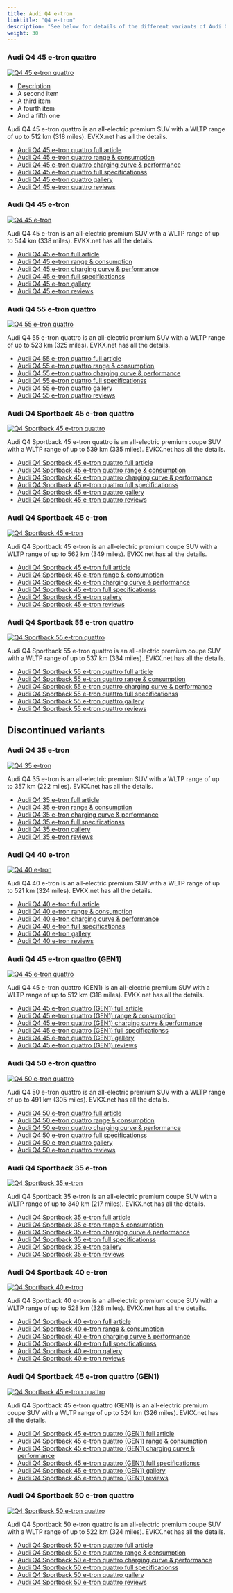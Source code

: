 ```yaml
---
title: Audi Q4 e-tron
linktitle: "Q4 e-tron"
description: "See below for details of the different variants of Audi Q4 e-tron"
weight: 30
---
```

<!-- markdownlint-disable MD033 -->
### Audi Q4 45 e-tron quattro


<div class="container">
  <div class="row">
    <div class="col">
        <a href="q4_45_e-tron_quattro/"><img src="https://media.evkx.net/multimedia/models/audi/q4_e-tron/q4_45_e-tron_quattro/main_1_st.jpg" class="img-fluid" alt="Q4 45 e-tron quattro" ></a>
    </div>
    <div class="col">
      <ul class="list-group list-group-flush">
        <li class="list-group-item"><a href="q4_45_e-tron_quattro/" class="text-decoration-none" >Description</a></li>
        <li class="list-group-item">A second item</li>
        <li class="list-group-item">A third item</li>
        <li class="list-group-item">A fourth item</li>
        <li class="list-group-item">And a fifth one</li>
        </ul>
    </div>
  </div>
</div>


<div>





</div>



Audi Q4 45 e-tron quattro is an all-electric premium SUV with a WLTP range of up to 512 km (318 miles). EVKX.net has all the details. 

- [Audi Q4 45 e-tron quattro full article](q4_45_e-tron_quattro/)
- [Audi Q4 45 e-tron quattro range & consumption](q4_45_e-tron_quattro/rangeandconsumption/)
- [Audi Q4 45 e-tron quattro charging curve & performance](q4_45_e-tron_quattro/chargingcurve/)
- [Audi Q4 45 e-tron quattro full specificationss](q4_45_e-tron_quattro/specifications/)
- [Audi Q4 45 e-tron quattro gallery](q4_45_e-tron_quattro/gallery/)
- [Audi Q4 45 e-tron quattro reviews](q4_45_e-tron_quattro/reviews/)

### Audi Q4 45 e-tron

<a href="q4_45_e-tron/"><img src="https://media.evkx.net/multimedia/models/audi/q4_e-tron/q4_45_e-tron/main_1_st.jpg" class="img-fluid" alt="Q4 45 e-tron" ></a>

Audi Q4 45 e-tron is an all-electric premium SUV with a WLTP range of up to 544 km (338 miles). EVKX.net has all the details. 

- [Audi Q4 45 e-tron full article](q4_45_e-tron/)
- [Audi Q4 45 e-tron range & consumption](q4_45_e-tron/rangeandconsumption/)
- [Audi Q4 45 e-tron charging curve & performance](q4_45_e-tron/chargingcurve/)
- [Audi Q4 45 e-tron full specificationss](q4_45_e-tron/specifications/)
- [Audi Q4 45 e-tron gallery](q4_45_e-tron/gallery/)
- [Audi Q4 45 e-tron reviews](q4_45_e-tron/reviews/)

### Audi Q4 55 e-tron quattro

<a href="q4_55_e-tron_quattro/"><img src="https://media.evkx.net/multimedia/models/audi/q4_e-tron/q4_55_e-tron_quattro/main_1_st.jpg" class="img-fluid" alt="Q4 55 e-tron quattro" ></a>

Audi Q4 55 e-tron quattro is an all-electric premium SUV with a WLTP range of up to 523 km (325 miles). EVKX.net has all the details. 

- [Audi Q4 55 e-tron quattro full article](q4_55_e-tron_quattro/)
- [Audi Q4 55 e-tron quattro range & consumption](q4_55_e-tron_quattro/rangeandconsumption/)
- [Audi Q4 55 e-tron quattro charging curve & performance](q4_55_e-tron_quattro/chargingcurve/)
- [Audi Q4 55 e-tron quattro full specificationss](q4_55_e-tron_quattro/specifications/)
- [Audi Q4 55 e-tron quattro gallery](q4_55_e-tron_quattro/gallery/)
- [Audi Q4 55 e-tron quattro reviews](q4_55_e-tron_quattro/reviews/)

### Audi Q4 Sportback 45 e-tron quattro

<a href="q4_sportback_45_e-tron_quattro/"><img src="https://media.evkx.net/multimedia/models/audi/q4_e-tron/q4_sportback_45_e-tron_quattro/main_1_st.jpg" class="img-fluid" alt="Q4 Sportback 45 e-tron quattro" ></a>

Audi Q4 Sportback 45 e-tron quattro is an all-electric premium coupe SUV with a WLTP range of up to 539 km (335 miles). EVKX.net has all the details. 

- [Audi Q4 Sportback 45 e-tron quattro full article](q4_sportback_45_e-tron_quattro/)
- [Audi Q4 Sportback 45 e-tron quattro range & consumption](q4_sportback_45_e-tron_quattro/rangeandconsumption/)
- [Audi Q4 Sportback 45 e-tron quattro charging curve & performance](q4_sportback_45_e-tron_quattro/chargingcurve/)
- [Audi Q4 Sportback 45 e-tron quattro full specificationss](q4_sportback_45_e-tron_quattro/specifications/)
- [Audi Q4 Sportback 45 e-tron quattro gallery](q4_sportback_45_e-tron_quattro/gallery/)
- [Audi Q4 Sportback 45 e-tron quattro reviews](q4_sportback_45_e-tron_quattro/reviews/)

### Audi Q4 Sportback 45 e-tron

<a href="q4_sportback_45_e-tron/"><img src="https://media.evkx.net/multimedia/models/audi/q4_e-tron/q4_sportback_45_e-tron/main_1_st.jpg" class="img-fluid" alt="Q4 Sportback 45 e-tron" ></a>

Audi Q4 Sportback 45 e-tron is an all-electric premium coupe SUV with a WLTP range of up to 562 km (349 miles). EVKX.net has all the details. 

- [Audi Q4 Sportback 45 e-tron full article](q4_sportback_45_e-tron/)
- [Audi Q4 Sportback 45 e-tron range & consumption](q4_sportback_45_e-tron/rangeandconsumption/)
- [Audi Q4 Sportback 45 e-tron charging curve & performance](q4_sportback_45_e-tron/chargingcurve/)
- [Audi Q4 Sportback 45 e-tron full specificationss](q4_sportback_45_e-tron/specifications/)
- [Audi Q4 Sportback 45 e-tron gallery](q4_sportback_45_e-tron/gallery/)
- [Audi Q4 Sportback 45 e-tron reviews](q4_sportback_45_e-tron/reviews/)

### Audi Q4 Sportback 55 e-tron quattro

<a href="q4_sportback_55_e-tron_quattro/"><img src="https://media.evkx.net/multimedia/models/audi/q4_e-tron/q4_sportback_55_e-tron_quattro/main_1_st.jpg" class="img-fluid" alt="Q4 Sportback 55 e-tron quattro" ></a>

Audi Q4 Sportback 55 e-tron quattro is an all-electric premium coupe SUV with a WLTP range of up to 537 km (334 miles). EVKX.net has all the details. 

- [Audi Q4 Sportback 55 e-tron quattro full article](q4_sportback_55_e-tron_quattro/)
- [Audi Q4 Sportback 55 e-tron quattro range & consumption](q4_sportback_55_e-tron_quattro/rangeandconsumption/)
- [Audi Q4 Sportback 55 e-tron quattro charging curve & performance](q4_sportback_55_e-tron_quattro/chargingcurve/)
- [Audi Q4 Sportback 55 e-tron quattro full specificationss](q4_sportback_55_e-tron_quattro/specifications/)
- [Audi Q4 Sportback 55 e-tron quattro gallery](q4_sportback_55_e-tron_quattro/gallery/)
- [Audi Q4 Sportback 55 e-tron quattro reviews](q4_sportback_55_e-tron_quattro/reviews/)

## Discontinued variants

### Audi Q4 35 e-tron

<a href="q4_35_e-tron/"><img src="https://media.evkx.net/multimedia/models/audi/q4_e-tron/q4_35_e-tron/main_1_st.jpg" class="img-fluid" alt="Q4 35 e-tron" ></a>

Audi Q4 35 e-tron is an all-electric premium SUV with a WLTP range of up to 357 km (222 miles). EVKX.net has all the details. 

- [Audi Q4 35 e-tron full article](q4_35_e-tron/)
- [Audi Q4 35 e-tron range & consumption](q4_35_e-tron/rangeandconsumption/)
- [Audi Q4 35 e-tron charging curve & performance](q4_35_e-tron/chargingcurve/)
- [Audi Q4 35 e-tron full specificationss](q4_35_e-tron/specifications/)
- [Audi Q4 35 e-tron gallery](q4_35_e-tron/gallery/)
- [Audi Q4 35 e-tron reviews](q4_35_e-tron/reviews/)

### Audi Q4 40 e-tron

<a href="q4_40_e-tron/"><img src="https://media.evkx.net/multimedia/models/audi/q4_e-tron/q4_40_e-tron/main_1_st.jpg" class="img-fluid" alt="Q4 40 e-tron" ></a>

Audi Q4 40 e-tron is an all-electric premium SUV with a WLTP range of up to 521 km (324 miles). EVKX.net has all the details. 

- [Audi Q4 40 e-tron full article](q4_40_e-tron/)
- [Audi Q4 40 e-tron range & consumption](q4_40_e-tron/rangeandconsumption/)
- [Audi Q4 40 e-tron charging curve & performance](q4_40_e-tron/chargingcurve/)
- [Audi Q4 40 e-tron full specificationss](q4_40_e-tron/specifications/)
- [Audi Q4 40 e-tron gallery](q4_40_e-tron/gallery/)
- [Audi Q4 40 e-tron reviews](q4_40_e-tron/reviews/)

### Audi Q4 45 e-tron quattro (GEN1)

<a href="q4_45_e-tron_quattro_gen1/"><img src="https://media.evkx.net/multimedia/models/audi/q4_e-tron/q4_45_e-tron_quattro_gen1/main_1_st.jpg" class="img-fluid" alt="Q4 45 e-tron quattro" ></a>

Audi Q4 45 e-tron quattro (GEN1) is an all-electric premium SUV with a WLTP range of up to 512 km (318 miles). EVKX.net has all the details. 

- [Audi Q4 45 e-tron quattro (GEN1) full article](q4_45_e-tron_quattro_gen1/)
- [Audi Q4 45 e-tron quattro (GEN1) range & consumption](q4_45_e-tron_quattro_gen1/rangeandconsumption/)
- [Audi Q4 45 e-tron quattro (GEN1) charging curve & performance](q4_45_e-tron_quattro_gen1/chargingcurve/)
- [Audi Q4 45 e-tron quattro (GEN1) full specificationss](q4_45_e-tron_quattro_gen1/specifications/)
- [Audi Q4 45 e-tron quattro (GEN1) gallery](q4_45_e-tron_quattro_gen1/gallery/)
- [Audi Q4 45 e-tron quattro (GEN1) reviews](q4_45_e-tron_quattro_gen1/reviews/)

### Audi Q4 50 e-tron quattro

<a href="q4_50_e-tron_quattro/"><img src="https://media.evkx.net/multimedia/models/audi/q4_e-tron/q4_50_e-tron_quattro/main_1_st.jpg" class="img-fluid" alt="Q4 50 e-tron quattro" ></a>

Audi Q4 50 e-tron quattro is an all-electric premium SUV with a WLTP range of up to 491 km (305 miles). EVKX.net has all the details. 

- [Audi Q4 50 e-tron quattro full article](q4_50_e-tron_quattro/)
- [Audi Q4 50 e-tron quattro range & consumption](q4_50_e-tron_quattro/rangeandconsumption/)
- [Audi Q4 50 e-tron quattro charging curve & performance](q4_50_e-tron_quattro/chargingcurve/)
- [Audi Q4 50 e-tron quattro full specificationss](q4_50_e-tron_quattro/specifications/)
- [Audi Q4 50 e-tron quattro gallery](q4_50_e-tron_quattro/gallery/)
- [Audi Q4 50 e-tron quattro reviews](q4_50_e-tron_quattro/reviews/)

### Audi Q4 Sportback 35 e-tron

<a href="q4_sportback_35_e-tron/"><img src="https://media.evkx.net/multimedia/models/audi/q4_e-tron/q4_sportback_35_e-tron/main_1_st.jpg" class="img-fluid" alt="Q4 Sportback 35 e-tron" ></a>

Audi Q4 Sportback 35 e-tron is an all-electric premium coupe SUV with a WLTP range of up to 349 km (217 miles). EVKX.net has all the details. 

- [Audi Q4 Sportback 35 e-tron full article](q4_sportback_35_e-tron/)
- [Audi Q4 Sportback 35 e-tron range & consumption](q4_sportback_35_e-tron/rangeandconsumption/)
- [Audi Q4 Sportback 35 e-tron charging curve & performance](q4_sportback_35_e-tron/chargingcurve/)
- [Audi Q4 Sportback 35 e-tron full specificationss](q4_sportback_35_e-tron/specifications/)
- [Audi Q4 Sportback 35 e-tron gallery](q4_sportback_35_e-tron/gallery/)
- [Audi Q4 Sportback 35 e-tron reviews](q4_sportback_35_e-tron/reviews/)

### Audi Q4 Sportback 40 e-tron

<a href="q4_sportback_40_e-tron/"><img src="https://media.evkx.net/multimedia/models/audi/q4_e-tron/q4_sportback_40_e-tron/main_1_st.jpg" class="img-fluid" alt="Q4 Sportback 40 e-tron" ></a>

Audi Q4 Sportback 40 e-tron is an all-electric premium coupe SUV with a WLTP range of up to 528 km (328 miles). EVKX.net has all the details. 

- [Audi Q4 Sportback 40 e-tron full article](q4_sportback_40_e-tron/)
- [Audi Q4 Sportback 40 e-tron range & consumption](q4_sportback_40_e-tron/rangeandconsumption/)
- [Audi Q4 Sportback 40 e-tron charging curve & performance](q4_sportback_40_e-tron/chargingcurve/)
- [Audi Q4 Sportback 40 e-tron full specificationss](q4_sportback_40_e-tron/specifications/)
- [Audi Q4 Sportback 40 e-tron gallery](q4_sportback_40_e-tron/gallery/)
- [Audi Q4 Sportback 40 e-tron reviews](q4_sportback_40_e-tron/reviews/)

### Audi Q4 Sportback 45 e-tron quattro (GEN1)

<a href="q4_sportback_45_e-tron_quattro_gen1/"><img src="https://media.evkx.net/multimedia/models/audi/q4_e-tron/q4_sportback_45_e-tron_quattro_gen1/main_1_st.jpg" class="img-fluid" alt="Q4 Sportback 45 e-tron quattro" ></a>

Audi Q4 Sportback 45 e-tron quattro (GEN1) is an all-electric premium coupe SUV with a WLTP range of up to 524 km (326 miles). EVKX.net has all the details. 

- [Audi Q4 Sportback 45 e-tron quattro (GEN1) full article](q4_sportback_45_e-tron_quattro_gen1/)
- [Audi Q4 Sportback 45 e-tron quattro (GEN1) range & consumption](q4_sportback_45_e-tron_quattro_gen1/rangeandconsumption/)
- [Audi Q4 Sportback 45 e-tron quattro (GEN1) charging curve & performance](q4_sportback_45_e-tron_quattro_gen1/chargingcurve/)
- [Audi Q4 Sportback 45 e-tron quattro (GEN1) full specificationss](q4_sportback_45_e-tron_quattro_gen1/specifications/)
- [Audi Q4 Sportback 45 e-tron quattro (GEN1) gallery](q4_sportback_45_e-tron_quattro_gen1/gallery/)
- [Audi Q4 Sportback 45 e-tron quattro (GEN1) reviews](q4_sportback_45_e-tron_quattro_gen1/reviews/)

### Audi Q4 Sportback 50 e-tron quattro

<a href="q4_sportback_50_e-tron_quattro/"><img src="https://media.evkx.net/multimedia/models/audi/q4_e-tron/q4_sportback_50_e-tron_quattro/main_1_st.jpg" class="img-fluid" alt="Q4 Sportback 50 e-tron quattro" ></a>

Audi Q4 Sportback 50 e-tron quattro is an all-electric premium coupe SUV with a WLTP range of up to 522 km (324 miles). EVKX.net has all the details. 

- [Audi Q4 Sportback 50 e-tron quattro full article](q4_sportback_50_e-tron_quattro/)
- [Audi Q4 Sportback 50 e-tron quattro range & consumption](q4_sportback_50_e-tron_quattro/rangeandconsumption/)
- [Audi Q4 Sportback 50 e-tron quattro charging curve & performance](q4_sportback_50_e-tron_quattro/chargingcurve/)
- [Audi Q4 Sportback 50 e-tron quattro full specificationss](q4_sportback_50_e-tron_quattro/specifications/)
- [Audi Q4 Sportback 50 e-tron quattro gallery](q4_sportback_50_e-tron_quattro/gallery/)
- [Audi Q4 Sportback 50 e-tron quattro reviews](q4_sportback_50_e-tron_quattro/reviews/)

